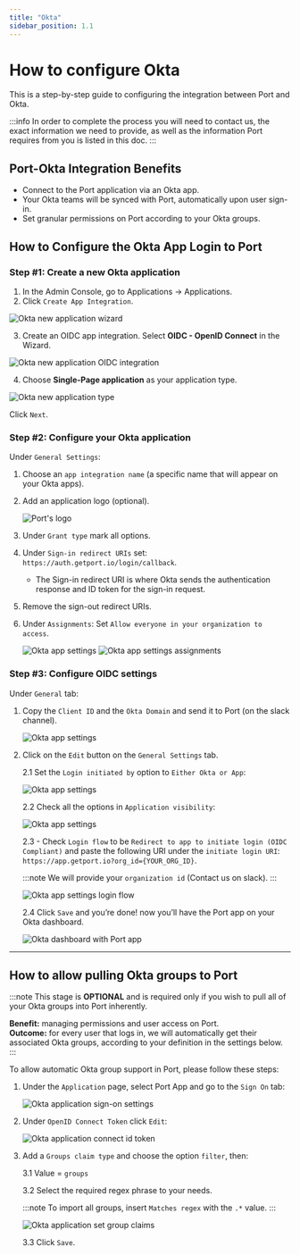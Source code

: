 ```yaml
---
title: "Okta"
sidebar_position: 1.1
---
```


# How to configure Okta

This is a step-by-step guide to configuring the integration between Port and Okta.

:::info
In order to complete the process you will need to contact us, the exact information we need to provide, as well as the information Port requires from you is listed in this doc.
:::

## Port-Okta Integration Benefits ​

- Connect to the Port application via an Okta app.
- Your Okta teams will be synced with Port, automatically upon user sign-in.
- Set granular permissions on Port according to your Okta groups.

## How to Configure the Okta App Login to Port​

### Step #1: Create a new Okta application

1. In the Admin Console, go to Applications -> Applications.
2. Click `Create App Integration`.

![Okta new application wizard](../../static/img/sso/okta/OktaCreateApp.png)

3. Create an OIDC app integration. Select **OIDC - OpenID Connect** in the Wizard.

![Okta new application OIDC integration](../../static/img/sso/okta/OktaCreateAppIntegration.png)

4. Choose **Single-Page application** as your application type.

![Okta new application type](../../static/img/sso/okta/OktaSetAppType.png)

Click `Next`.

### Step #2: Configure your Okta application

Under `General Settings`:

1. Choose an `app integration name` (a specific name that will appear on your Okta apps).
2. Add an application logo (optional).

   ![Port's logo](../../static/img/sso/general-assets/PortLogo.png)

3. Under `Grant type` mark all options.

4. Under `Sign-in redirect URIs` set: `https://auth.getport.io/login/callback`.

   - The Sign-in redirect URI is where Okta sends the authentication response and ID token for the sign-in request.

5. Remove the sign-out redirect URIs.

6. Under `Assignments`: Set `Allow everyone in your organization to access`.

   ![Okta app settings](../../static/img/sso/okta/AppIntegrationSettings.png)
   ![Okta app settings assignments](../../static/img/sso/okta/AppSettingsAssignments.png)

### Step #3: Configure OIDC settings

Under `General` tab:

1. Copy the `Client ID` and the `Okta Domain` and send it to Port (on the slack channel).

   ![Okta app settings](../../static/img/sso/okta/OktaAppSettingsPage.png)

2. Click on the `Edit` button on the `General Settings` tab.

   2.1 Set the `Login initiated by` option to `Either Okta or App`:

   ![Okta app settings](../../static/img/sso/okta/OktaAppLoginInitiation.png)

   2.2 Check all the options in `Application visibility`:

   ![Okta app settings](../../static/img/sso/okta/OktaAppVisibilitySettings.png)

   2.3 - Check `Login flow` to be `Redirect to app to initiate login (OIDC Compliant)` and paste the following URI under the `initiate login URI`: `https://app.getport.io?org_id={YOUR_ORG_ID}`.

   :::note
   We will provide your `organization id` (Contact us on slack).
   :::

   ![Okta app settings login flow](../../static/img/sso/okta/OktaAppLoginflowSettings.png)

   2.4 Click `Save` and you’re done! now you’ll have the Port app on your Okta dashboard.

   ![Okta dashboard with Port app](../../static/img/sso/okta/OktaDashboard.png)

---

## How to allow pulling Okta groups to Port

:::note
This stage is **OPTIONAL** and is required only if you wish to pull all of your Okta groups into Port inherently.

**Benefit:** managing permissions and user access on Port.  
**Outcome:** for every user that logs in, we will automatically get their associated Okta groups, according to your definition in the settings below.
:::

To allow automatic Okta group support in Port, please follow these steps:

1. Under the `Application` page, select Port App and go to the `Sign On` tab:

   ![Okta application sign-on settings](../../static/img/sso/okta/OktaAppSingOnSettings.png)

2. Under `OpenID Connect Token` click `Edit`:

   ![Okta application connect id token](../../static/img/sso/okta/OktaAppConnectToken.png)

3. Add a `Groups claim type` and choose the option `filter`, then:

   3.1 Value = `groups`

   3.2 Select the required regex phrase to your needs.

   :::note
   To import all groups, insert `Matches regex` with the `.*` value.
   :::

   ![Okta application set group claims](../../static/img/sso/okta/OktaAppSetGroupClaims.png)

   3.3 Click `Save`.

